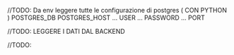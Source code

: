 //TODO:
Da env leggere tutte le configurazione di postgres ( CON PYTHON )
POSTGRES_DB
POSTGRES_HOST
... USER
... PASSWORD
... PORT

//TODO:
LEGGERE I DATI DAL BACKEND

//TODO:

